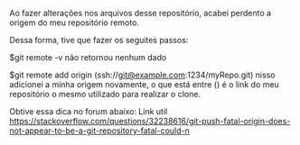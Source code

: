 Ao fazer alterações nos arquivos desse repositório, acabei perdento a origem do meu repositório remoto.

Dessa forma, tive que fazer os seguites passos:

$git remote -v
não retornou nenhum dado

$git remote add origin   (ssh://git@example.com:1234/myRepo.git)
nisso adicionei a minha origem novamente, o que está entre () é o link do meu repositório
o mesmo utilizado para realizar o clone.

Obtive essa dica no forum abaixo:
Link util https://stackoverflow.com/questions/32238616/git-push-fatal-origin-does-not-appear-to-be-a-git-repository-fatal-could-n





